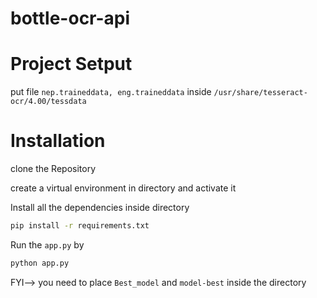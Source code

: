 # bottle-ocr-api


# Project Setput 
put file `nep.traineddata, eng.traineddata` inside `/usr/share/tesseract-ocr/4.00/tessdata` 

# Installation 
clone the Repository

create a virtual environment in directory and activate it

Install all the dependencies inside directory 
```bash
pip install -r requirements.txt
```
Run the `app.py` by 
```bash 
python app.py
```
 FYI--> you need to place `Best_model` and `model-best` inside the directory 

